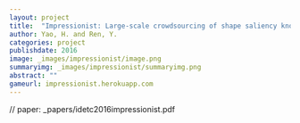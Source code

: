 ```yaml
---
layout: project
title:  "Impressionist: Large-scale crowdsourcing of shape saliency knowledge"
author: Yao, H. and Ren, Y.
categories: project
publishdate: 2016
image: _images/impressionist/image.png
summaryimg: _images/impressionist/summaryimg.png
abstract: ""
gameurl: impressionist.herokuapp.com
---
```

// paper: _papers/idetc2016impressionist.pdf
